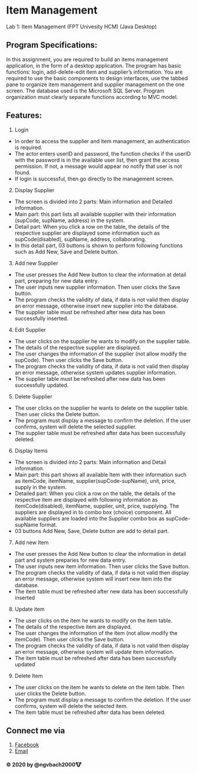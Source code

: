 # Item Management
Lab 1: Item Management 
(FPT Univesity HCM)
(Java Desktop)

## Program Specifications:
In this assignment, you are required to build an items management application, in the form of a desktop application. The program has basic functions: login, add-delete-edit item and supplier’s information. You are required to use the basic components to design interfaces, use the tabbed pane to organize item management and supplier management on the one screen. The database used is the Microsoft SQL Server. Program organization must clearly separate functions according to MVC model.

## Features:
1. Login
 - In order to access the supplier and item management, an authentication is required.
 - The actor enters userID and password, the function checks if the userID with the password is in the available user list, then grant the access permission. If not, a message would appear no notify that user is not found.
 - If login is successful, then go directly to the management screen.

2. Display Supplier 
 - The screen is divided into 2 parts: Main information and Detailed information.
 - Main part: this part lists all available supplier with their information (supCode, supName, address) in the system.
 - Detail part: When you click a row on the table, the details of the respective supplier are displayed some information such as supCode(disabled), supName, address, collaborating.
 - In this detail part, 03 buttons is shown to perform following functions such as Add New, Save and Delete button.
 
3. Add new Supplier
  - The user presses the Add New button to clear the information at detail part, preparing for new data entry.
  - The user inputs new supplier information. Then user clicks the Save button.
  - The program checks the validity of data, if data is not valid then display an error message, otherwise insert new supplier into the database.
  - The supplier table must be refreshed after new data has been successfully inserted.
  
4. Edit Supplier
 - The user clicks on the supplier he wants to modify on the supplier table.
 - The details of the respective supplier are displayed.
 - The user changes the information of the supplier (not allow modify the supCode). Then user clicks the Save button.
 - The program checks the validity of data, if data is not valid then display an error message, otherwise system updates supplier information.
 - The supplier table must be refreshed after new data has been successfully updated.
 
5. Delete Supplier
 - The user clicks on the supplier he wants to delete on the supplier table. Then user clicks the Delete button.
 - The program must display a message to confirm the deletion. If the user confirms, system will delete the selected supplier.
 - The supplier table must be refreshed after data has been successfully deleted.
 
6. Display Items
 - The screen is divided into 2 parts: Main information and Detail information.
 - Main part: this part shows all available Item with their information such as itemCode, itemName, supplier(supCode-supName), unit, price, supply in the system.
 - Detailed part: When you click a row on the table, the details of the respective item are displayed with following information as itemCode(disabled), itemName, supplier, unit, price, supplying. The suppliers are displayed in to combo box (choice) component. All available suppliers are loaded into the Supplier combo box as supCode-supName format.
 - 03 buttons Add New, Save, Delete button are add to detail part.
 
7. Add new Item
 - The user presses the Add New button to clear the information in detail part and system preparies for new data entry.
 - The user inputs new item information. Then user clicks the Save button.
 - The program checks the validity of data, if data is not valid then display an error message, otherwise system will insert new item into the database.
 - The item table must be refreshed after new data has been successfully inserted
 
8. Update item
 - The user clicks on the item he wants to modify on the item table.
 - The details of the respective item are displayed.
 - The user changes the information of the item (not allow modify the itemCode). Then user clicks the Save button.
 - The program checks the validity of data, if data is not valid then display an error message, otherwise system will update item information.
 - The item table must be refreshed after data has been successfully updated
 
9. Delete Item
 - The user clicks on the item he wants to delete on the item table. Then user clicks the Delete button.
 - The program must display a message to confirm the deletion. If the user confirms, system will delete the selected item.
 - The item table must be refreshed after data has been deleted.
 
 
## Connect me via 
1. [Facebook](https://fb.me/ngvbach2000)
2. [Email](mailto:ngvbach2000@gmail.com)

#### © 2020 by @ngvbach2000:cow:
